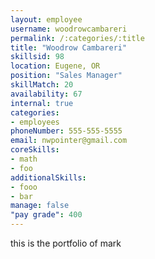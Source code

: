 ```yaml
--- 
layout: employee 
username: woodrowcambareri
permalink: /:categories/:title 
title: "Woodrow Cambareri" 
skillsid: 98 
location: Eugene, OR
position: "Sales Manager"
skillMatch: 20
availability: 67
internal: true
categories: 
- employees
phoneNumber: 555-555-5555 
email: nwpointer@gmail.com
coreSkills:
- math 
- foo
additionalSkills:
- fooo
- bar
manage: false
"pay grade": 400
---
```


this is the portfolio of mark